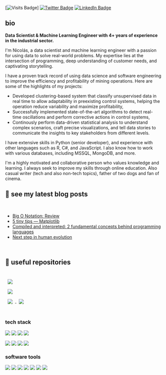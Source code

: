 [![Visits Badge](https://badges.pufler.dev/visits/zzznavarrete/zzzznavarrete)]
[![Twitter Badge](https://img.shields.io/badge/Twitter-Profile-informational?style=flat&logo=twitter&logoColor=white&color=1CA2F1)](https://twitter.com/zzznavarrete)
[![LinkedIn Badge](https://img.shields.io/badge/LinkedIn-Profile-informational?style=flat&logo=linkedin&logoColor=white&color=0D76A8)](https://www.linkedin.com/in/nicolasneiran/)

## bio
**Data Scientist & Machine Learning Engineer with 4+ years of experience in the industrial sector.**


I'm Nicolás, a data scientist and machine learning engineer with a passion for using data to solve real-world problems. My expertise lies at the intersection of programming, deep understanding of customer needs, and captivating storytelling.

I have a proven track record of using data science and software engineering to improve the efficiency and profitability of mining operations. Here are some of the highlights of my projects:

- Developed clustering-based system that classify unsupervised data in real time to allow adaptability in preexisting control systems, helping the operation reduce variability and maximize profitability,
- Successfully implemented state-of-the-art algorithms to detect real-time oscillations and perform corrective actions in control systems,
- Continously perform data-driven statistical analysis to understand complex scenarios, craft precise visualizations, and tell data stories to communicate the insights to key stakeholders from different levels.

I have extensive skills in Python (senior developer), and experience with other languages such as R, C#, and JavaScript. I also know how to work with various databases, including MSSQL, MongoDB, and more.

I'm a highly motivated and collaborative person who values knowledge and learning. I always seek to improve my skills through online education. Also casual writer (tech and also non-tech topics), father of two dogs and fan of cinema. 

<!-- Want to know more? [Check out my portfolio.](https://zzznavarrete.github.io/) -->

## 📝 see my latest blog posts

<br>

<!-- BLOG-POST-LIST:START -->
- [Big O Notation: Review](https://github.com/zzznavarrete/data_structures/blob/main/src/notes/1_summary_big_o_notation.md)
- [5 tiny tips — Matplotlib](https://medium.com/@zzznavarrete/5-tiny-tips-matplotlib-c46418bd4573)
- [Compiled and interpreted: 2 fundamental concepts behind programming languages](https://medium.com/@zzznavarrete/interpreted-and-dynamic-2-fundamental-concepts-behind-programming-languages-8d73490448b7)
- [Next step in human evolution](https://nicolasnn.vivaldi.net/2020/07/19/next-step-in-human-evolution/)

<!-- BLOG-POST-LIST:END -->

<br>

## 📌 useful repositories

<br>

<a href="https://github.com/zzznavarrete/c19dashboard">
  <img align="center" style="margin:0.5rem" src="https://github-readme-stats.vercel.app/api/pin/?username=zzznavarrete&repo=c19dashboard&title_color=ffffff&text_color=c9cacc&icon_color=4AB197&bg_color=1A2B34&layout=compact" />
</a>

<br>

<a href="https://github.com/zzznavarrete/game-of-life">
  <img align="center" style="margin:0.5rem" src="https://github-readme-stats.vercel.app/api/pin/?username=zzznavarrete&repo=game-of-life&title_color=ffffff&text_color=c9cacc&icon_color=4AB197&bg_color=1A2B34" />
</a>

<br>

<a href="https://github.com/zzznavarrete/practical_deep_learning_notes">
  <img align="center" style="margin:0.5rem" src="https://github-readme-stats.vercel.app/api/pin/?username=zzznavarrete&layout=compact&repo=practical_deep_learning_notes&title_color=ffffff&text_color=c9cacc&icon_color=4AB197&bg_color=1A2B34" />
</a>

<a href="https://github.com/zzznavarrete/xgboost-advanced-course">
  <img align="center" style="margin:0.5rem" src="https://github-readme-stats.vercel.app/api/pin/?username=zzznavarrete&repo=xgboost-advanced-course&title_color=ffffff&text_color=c9cacc&icon_color=4AB197&bg_color=1A2B34" />
</a>


<br>
<br>

### **tech stack**

![](https://img.shields.io/badge/code-Python-informational?style=flat-square&logo=python&logoColor=white&color=2E8B57)
![](https://img.shields.io/badge/code-R-informational?style=flat-square&logo=R&logoColor=white&color=1A2B34)
![](https://img.shields.io/badge/code-C%23-informational?style=flat-square&logo=c-sharp&logoColor=white&color=1A2B34)
![](https://img.shields.io/badge/code-JavaScript-informational?style=flat-square&logo=JavaScript&logoColor=white&color=1A2B34)

![](https://img.shields.io/badge/db-Microsoft_SQL-informational?style=flat-square&logo=microsoft-sql-server&logoColor=white&color=1A2B34)
![](https://img.shields.io/badge/db-MongoDB-informational?style=flat-square&logo=MongoDB&logoColor=white&color=1A2B34)
![](https://img.shields.io/badge/db-MySQL-informational?style=flat-square&logo=MySQL&logoColor=white&color=1A2B34)
![](https://img.shields.io/badge/db-Firebase-informational?style=flat-square&logo=Firebase&logoColor=white&color=1A2B34)

### **software tools**
![](https://img.shields.io/badge/tools-Jupyter_Notebook-informational?style=flat-square&logo=Jupyter&logoColor=white&color=2E8B57)
![](https://img.shields.io/badge/tools-Docker-informational?style=flat-square&logo=docker&logoColor=white&color=1A2B34)
![](https://img.shields.io/badge/tools-Postman-informational?style=flat-square&logo=Postman&logoColor=white&color=1A2B34)
![](https://img.shields.io/badge/tools-Photoshop-informational?style=flat-square&logo=Adobe-Photoshop&logoColor=white&color=1A2B34)
![](https://img.shields.io/badge/tools-AdobeXD-informational?style=flat-square&logo=Adobe-XD&logoColor=white&color=1A2B34)
![](https://img.shields.io/badge/tools-GitHub-informational?style=flat-square&logo=GitHub&logoColor=white&color=1A2B34)
![](https://img.shields.io/badge/tools-Jira-informational?style=flat-square&logo=Jira-Software&logoColor=white&color=1A2B34)

<br>
